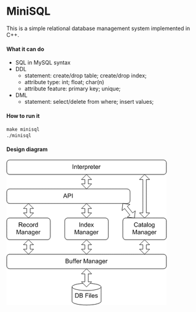 # MiniSQL

This is a simple relational database management system implemented in C++.



#### What it can do

- SQL in MySQL syntax
- DDL
  - statement: create/drop table; create/drop index;
  - attribute type: int; float; char(n) 
  - attribute feature: primary key; unique;
- DML
  - statement: select/delete from where; insert values;



#### How to run it

```
make minisql
./minisql
```



#### Design diagram

![](./image/diagram.png)
